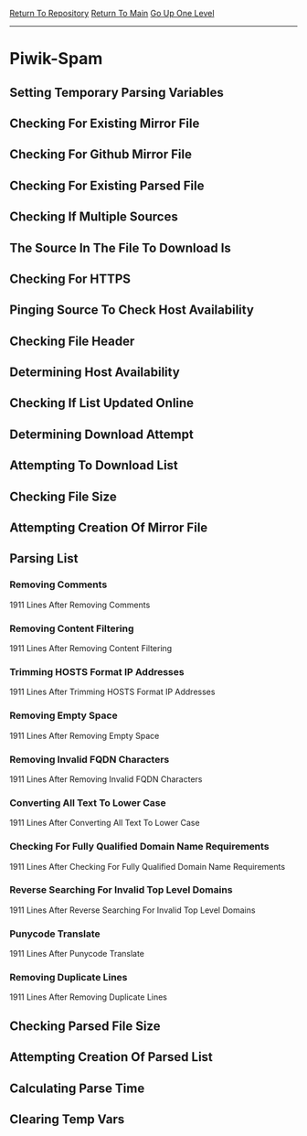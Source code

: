 [Return To Repository](https://github.com/deathbybandaid/piholeparser/)
[Return To Main](https://github.com/deathbybandaid/piholeparser/blob/master/RecentRunLogs/Mainlog.md)
[Go Up One Level](https://github.com/deathbybandaid/piholeparser/blob/master/RecentRunLogs/TopLevelScripts/30-Processing-External-Blacklists.md)
____________________________________
# Piwik-Spam
## Setting Temporary Parsing Variables
## Checking For Existing Mirror File
## Checking For Github Mirror File
## Checking For Existing Parsed File
## Checking If Multiple Sources
## The Source In The File To Download Is
## Checking For HTTPS
## Pinging Source To Check Host Availability
## Checking File Header
## Determining Host Availability
## Checking If List Updated Online
## Determining Download Attempt
## Attempting To Download List
## Checking File Size
## Attempting Creation Of Mirror File
## Parsing List
### Removing Comments
1911 Lines After Removing Comments
### Removing Content Filtering
1911 Lines After Removing Content Filtering
### Trimming HOSTS Format IP Addresses
1911 Lines After Trimming HOSTS Format IP Addresses
### Removing Empty Space
1911 Lines After Removing Empty Space
### Removing Invalid FQDN Characters
1911 Lines After Removing Invalid FQDN Characters
### Converting All Text To Lower Case
1911 Lines After Converting All Text To Lower Case
### Checking For Fully Qualified Domain Name Requirements
1911 Lines After Checking For Fully Qualified Domain Name Requirements
### Reverse Searching For Invalid Top Level Domains
1911 Lines After Reverse Searching For Invalid Top Level Domains
### Punycode Translate
1911 Lines After Punycode Translate
### Removing Duplicate Lines
1911 Lines After Removing Duplicate Lines
## Checking Parsed File Size
## Attempting Creation Of Parsed List
## Calculating Parse Time
## Clearing Temp Vars
